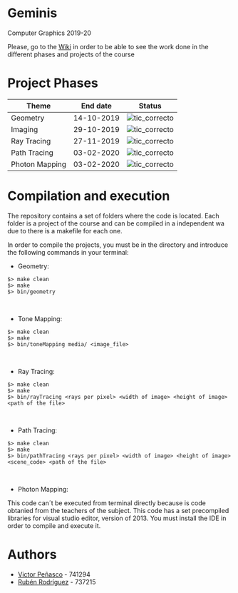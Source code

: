 # Geminis
Computer Graphics 2019-20

Please, go to the [Wiki](https://github.com/ZgzInfinity/Geminis/wiki) in order to be able to see the work done in the different
phases  and projects of the course 

# Project Phases

Theme | End date| Status 
------| --------------------| ------
Geometry |14-10-2019 | ![tic_correcto](https://i.ibb.co/48JQg0R/tic-1.png)
Imaging  |29-10-2019 | ![tic_correcto](https://i.ibb.co/48JQg0R/tic-1.png)
Ray Tracing |27-11-2019 |![tic_correcto](https://i.ibb.co/48JQg0R/tic-1.png)
Path Tracing | 03-02-2020 | ![tic_correcto](https://i.ibb.co/48JQg0R/tic-1.png)
Photon Mapping | 03-02-2020 | ![tic_correcto](https://i.ibb.co/48JQg0R/tic-1.png)

# Compilation and execution

The repository contains a set of folders where the code is located. Each folder is a project of the course and can be 
compiled in a independent wa due to there is a makefile for each one.

In order to compile the projects, you must be in the directory and introduce the following commands in your terminal:

* Geometry:

```
$> make clean
$> make 
$> bin/geometry
```

&nbsp;

* Tone Mapping:

```
$> make clean
$> make 
$> bin/toneMapping media/ <image_file>
```
&nbsp;


* Ray Tracing:

```
$> make clean
$> make 
$> bin/rayTracing <rays per pixel> <width of image> <height of image> <path of the file>
```
&nbsp;


* Path Tracing:

```
$> make clean
$> make 
$> bin/pathTracing <rays per pixel> <width of image> <height of image> <scene_code> <path of the file>
```
&nbsp;


* Photon Mapping:

This code can´t be executed from terminal directly because is code obtanied from the teachers of the subject. This code
has a set precompiled libraries for visual studio editor, version of 2013. You must install the IDE in order to compile 
and execute it.

# Authors

* [Victor Peñasco](https://github.com/vpec) - 741294
* [Rubén Rodríguez](https://github.com/ZgzInfinity) - 737215



